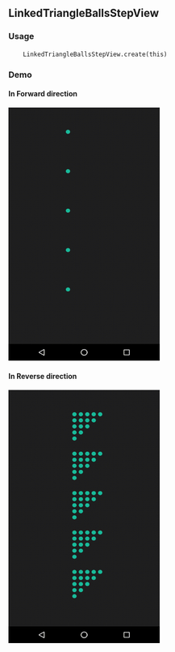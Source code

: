 ## LinkedTriangleBallsStepView

### Usage

```
    LinkedTriangleBallsStepView.create(this)
```

### Demo

#### In Forward direction

<img src="https://github.com/Anwesh43/LinkedTriangleBallsStepView/blob/master/demo/triangleballsstepview_forward.gif" width="300px" height="500px">

#### In Reverse direction

<img src="https://github.com/Anwesh43/LinkedTriangleBallsStepView/blob/master/demo/triangleballsstepview_reverse.gif" width="300px" height="500px">
